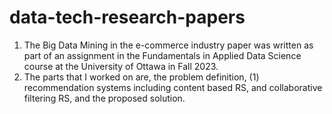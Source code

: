 # data-tech-research-papers

1. The Big Data Mining in the e-commerce industry paper was written as part of an assignment in the Fundamentals in Applied Data Science course at the University of Ottawa in Fall 2023.
2. The parts that I worked on are, the problem definition, (1) recommendation systems including content based RS, and collaborative filtering RS, and the proposed solution. 
